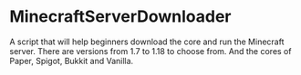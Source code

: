 # MinecraftServerDownloader
A script that will help beginners download the core and run the Minecraft server. 
There are versions from 1.7 to 1.18 to choose from. And the cores of Paper, Spigot, Bukkit and Vanilla.

